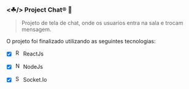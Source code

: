 ### <☘/> Project Chat® 💬

>Projeto de tela de chat, onde os usuarios entra na sala e trocam mensagem.


O projeto foi finalizado utilizando as seguintes tecnologias:
- [x] <img height="16" src="https://w7.pngwing.com/pngs/235/872/png-transparent-react-computer-icons-redux-javascript-others-logo-symmetry-nodejs-thumbnail.png" alt="ReactJs"/> ReactJs
- [x] <img height="16" src="https://walde.co/wp-content/uploads/2016/09/nodejs_logo.png" alt="NodeJs"/> NodeJs
- [x] <img height="16" src="https://e7.pngegg.com/pngimages/307/948/png-clipart-socket-io-node-js-javascript-network-socket-websocket-electrical-cable-angle-triangle.png" alt="Socket"/> Socket.Io

